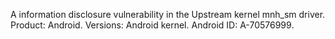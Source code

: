 A information disclosure vulnerability in the Upstream kernel mnh_sm driver. Product: Android. Versions: Android kernel. Android ID: A-70576999.